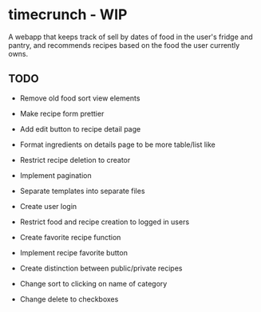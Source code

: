 # timecrunch - WIP

A webapp that keeps track of sell by dates of food in the user's fridge and pantry, and recommends recipes based on the food the user currently owns.

## TODO

* Remove old food sort view elements

* Make recipe form prettier

* Add edit button to recipe detail page

* Format ingredients on details page to be more table/list like

* Restrict recipe deletion to creator

* Implement pagination

* Separate templates into separate files

* Create user login

* Restrict food and recipe creation to logged in users

* Create favorite recipe function

* Implement recipe favorite button

* Create distinction between public/private recipes

* Change sort to clicking on name of category

* Change delete to checkboxes